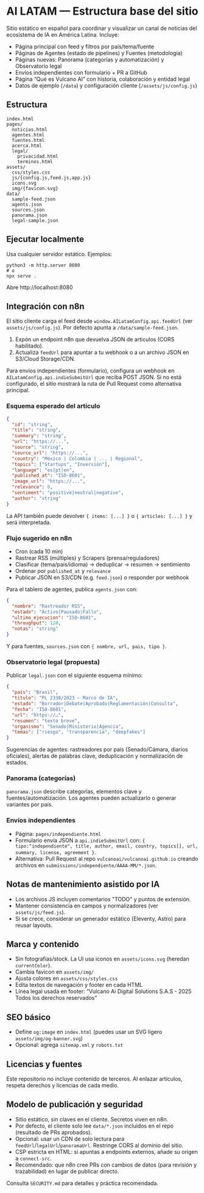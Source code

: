 # AI LATAM — Estructura base del sitio

Sitio estático en español para coordinar y visualizar un canal de noticias del ecosistema de IA en América Latina. Incluye:

- Página principal con feed y filtros por país/tema/fuente
- Páginas de Agentes (estado de pipelines) y Fuentes (metodología)
- Páginas nuevas: Panorama (categorías y automatización) y Observatorio legal
- Envíos independientes con formulario + PR a GitHub
 - Página “Qué es Vulcano AI” con historia, colaboración y entidad legal
- Datos de ejemplo (`/data`) y configuración cliente (`/assets/js/config.js`)

## Estructura

```
index.html
pages/
  noticias.html
  agentes.html
  fuentes.html
  acerca.html
  legal/
    privacidad.html
    terminos.html
assets/
  css/styles.css
  js/{config.js,feed.js,app.js}
  icons.svg
  img/{favicon.svg}
data/
  sample-feed.json
  agents.json
  sources.json
  panorama.json
  legal-sample.json
```

## Ejecutar localmente

Usa cualquier servidor estático. Ejemplos:

```
python3 -m http.server 8080
# o
npx serve .
```

Abre http://localhost:8080

## Integración con n8n

El sitio cliente carga el feed desde `window.AILatamConfig.api.feedUrl` (ver `assets/js/config.js`). Por defecto apunta a `/data/sample-feed.json`.

1. Expón un endpoint n8n que devuelva JSON de artículos (CORS habilitado).
2. Actualiza `feedUrl` para apuntar a tu webhook o a un archivo JSON en S3/Cloud Storage/CDN.

Para envíos independientes (formulario), configura un webhook en `AILatamConfig.api.indieSubmitUrl` que reciba POST JSON. Si no está configurado, el sitio mostrará la ruta de Pull Request como alternativa principal.

### Esquema esperado del artículo

```json
{
  "id": "string",
  "title": "string",
  "summary": "string",
  "url": "https://...",
  "source": "string",
  "source_url": "https://...",
  "country": "México | Colombia | ... | Regional",
  "topics": ["Startups", "Inversión"],
  "language": "es|pt|en",
  "published_at": "ISO-8601",
  "image_url": "https://...",
  "relevance": 0,
  "sentiment": "positive|neutral|negative",
  "author": "string"
}
```

La API también puede devolver `{ items: [...] }` o `{ articles: [...] }` y será interpretada.

### Flujo sugerido en n8n

- Cron (cada 10 min)
- Rastrear RSS (múltiples) y Scrapers (prensa/reguladores)
- Clasificar (tema/país/idioma) → deduplicar → resumen → sentimiento
- Ordenar por `published_at` y `relevance`
- Publicar JSON en S3/CDN (e.g. `feed.json`) o responder por webhook

Para el tablero de agentes, publica `agents.json` con:

```json
{
  "nombre": "Rastreador RSS",
  "estado": "Activo|Pausado|Fallo",
  "ultimo_ejecucion": "ISO-8601",
  "throughput": 120,
  "notas": "string"
}
```

Y para fuentes, `sources.json` con `{ nombre, url, pais, tipo }`.

### Observatorio legal (propuesta)

Publicar `legal.json` con el siguiente esquema mínimo:

```json
{
  "pais": "Brasil",
  "titulo": "PL 2338/2023 — Marco de IA",
  "estado": "Borrador|Debate|Aprobado|Reglamentación|Consulta",
  "fecha": "ISO-8601",
  "url": "https://…",
  "resumen": "texto breve",
  "organismo": "Senado|Ministerio|Agencia",
  "temas": ["riesgo", "transparencia", "deepfakes"]
}
```

Sugerencias de agentes: rastreadores por país (Senado/Cámara, diarios oficiales), alertas de palabras clave, deduplicación y normalización de estados.

### Panorama (categorías)

`panorama.json` describe categorías, elementos clave y fuentes/automatización. Los agentes pueden actualizarlo o generar variantes por país.

### Envíos independientes

- Página: `pages/independiente.html`
- Formulario envía JSON a `api.indieSubmitUrl` con: `{ tipo:"independiente", title, author, email, country, topics[], url, summary, license, agreement }`.
- Alternativa: Pull Request al repo `vulcanoai/vulcanoai.github.io` creando archivos en `submissions/independiente/AAAA-MM/*.json`.

## Notas de mantenimiento asistido por IA

- Los archivos JS incluyen comentarios "TODO" y puntos de extensión.
- Mantener consistencia en campos y normalizadores (ver `assets/js/feed.js`).
- Si se crece, considerar un generador estático (Eleventy, Astro) para reusar layouts.

## Marca y contenido

- Sin fotografías/stock. La UI usa iconos en `assets/icons.svg` (heredan `currentColor`).
- Cambia favicon en `assets/img/`
- Ajusta colores en `assets/css/styles.css`
- Edita textos de navegación y footer en cada HTML
 - Línea legal usada en footer: “Vulcano Ai Digital Solutions S.A.S - 2025 Todos los derechos reservados”

## SEO básico

- Define `og:image` en `index.html` (puedes usar un SVG ligero `assets/img/og-banner.svg`)
- Opcional: agrega `sitemap.xml` y `robots.txt`

## Licencias y fuentes

Este repositorio no incluye contenido de terceros. Al enlazar artículos, respeta derechos y licencias de cada medio.

## Modelo de publicación y seguridad

- Sitio estático, sin claves en el cliente. Secretos viven en n8n.
- Por defecto, el cliente solo lee `data/*.json` incluidos en el repo (resultado de PRs aprobados).
- Opcional: usar un CDN de solo lectura para `feedUrl`/`legalUrl`/`panoramaUrl`. Restringe CORS al dominio del sitio.
- CSP estricta en HTML: si apuntas a endpoints externos, añade su origen a `connect-src`.
- Recomendado: que n8n cree PRs con cambios de datos (para revisión y trazabilidad) en lugar de publicar directo.

Consulta `SECURITY.md` para detalles y práctica recomendada.
